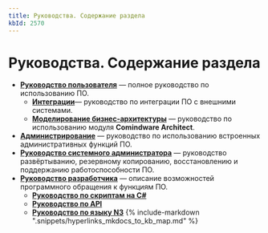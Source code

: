 ```yaml
---
title: Руководства. Содержание раздела
kbId: 2570
---
```


# Руководства. Содержание раздела

- [**Руководство пользователя**](https://kb.comindware.ru/category.php?id=425) — полное руководство по использованию ПО.
    - **[Интеграции](https://kb.comindware.ru/category.php?id=388)**— руководство по интеграции ПО с внешними системами.
    - [**Моделирование бизнес-архитектуры**](https://kb.comindware.ru/category.php?id=481) — руководство по использованию модуля **Comindware Architect**.
- [**Администрирование**](https://kb.comindware.ru/category.php?id=434) — руководство по использованию встроенных административных функций ПО.
- [**Руководство системного администратора**](https://kb.comindware.ru/category.php?id=417) — руководство развёртыванию, резервному копированию, восстановлению и поддержанию работоспособности ПО.
- [**Руководство разработчика**](2580) — описание возможностей программного обращения к функциям ПО.
    - [**Руководство по скриптам на C#**](https://kb.comindware.ru/category.php?id=514)
    - [**Руководство по API**](https://kb.comindware.ru/category.php?id=513 "Руководство по API")
    - [**Руководство по языку N3**](https://kb.comindware.ru/category.php?id=503 "Руководство по языку N3")
{% include-markdown ".snippets/hyperlinks_mkdocs_to_kb_map.md" %}
